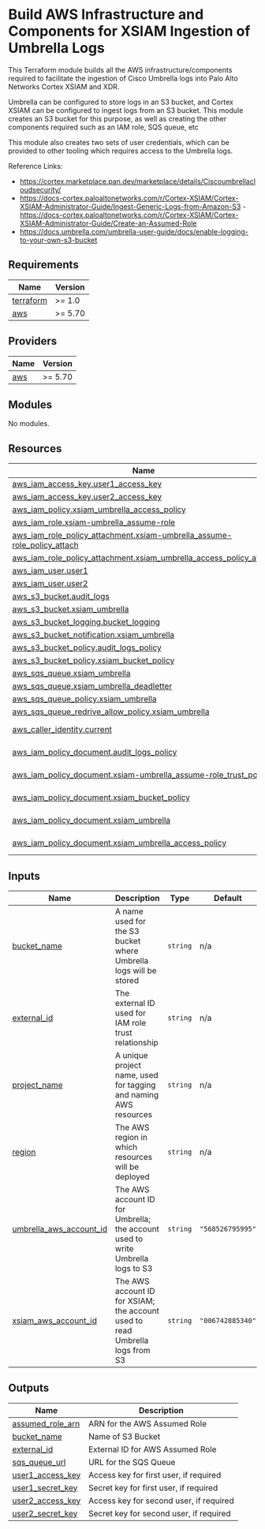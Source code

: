 # Build AWS Infrastructure and Components for XSIAM Ingestion of Umbrella Logs

This Terraform module builds all the AWS infrastructure/components required to facilitate the ingestion of Cisco Umbrella logs into Palo Alto Networks Cortex XSIAM and XDR.

Umbrella can be configured to store logs in an S3 bucket, and Cortex XSIAM can be configured to ingest logs from an S3 bucket. This module creates an S3 bucket for this purpose, as well as creating the other components required such as an IAM role, SQS queue, etc

This module also creates two sets of user credentials, which can be provided to other tooling which requires access to the Umbrella logs.

Reference Links:
- https://cortex.marketplace.pan.dev/marketplace/details/Ciscoumbrellacloudsecurity/
- https://docs-cortex.paloaltonetworks.com/r/Cortex-XSIAM/Cortex-XSIAM-Administrator-Guide/Ingest-Generic-Logs-from-Amazon-S3
 -https://docs-cortex.paloaltonetworks.com/r/Cortex-XSIAM/Cortex-XSIAM-Administrator-Guide/Create-an-Assumed-Role
- https://docs.umbrella.com/umbrella-user-guide/docs/enable-logging-to-your-own-s3-bucket


<!-- BEGIN_TF_DOCS -->
## Requirements

| Name | Version |
|------|---------|
| <a name="requirement_terraform"></a> [terraform](#requirement\_terraform) | >= 1.0 |
| <a name="requirement_aws"></a> [aws](#requirement\_aws) | >= 5.70 |

## Providers

| Name | Version |
|------|---------|
| <a name="provider_aws"></a> [aws](#provider\_aws) | >= 5.70 |

## Modules

No modules.

## Resources

| Name | Type |
|------|------|
| [aws_iam_access_key.user1_access_key](https://registry.terraform.io/providers/hashicorp/aws/latest/docs/resources/iam_access_key) | resource |
| [aws_iam_access_key.user2_access_key](https://registry.terraform.io/providers/hashicorp/aws/latest/docs/resources/iam_access_key) | resource |
| [aws_iam_policy.xsiam_umbrella_access_policy](https://registry.terraform.io/providers/hashicorp/aws/latest/docs/resources/iam_policy) | resource |
| [aws_iam_role.xsiam-umbrella_assume-role](https://registry.terraform.io/providers/hashicorp/aws/latest/docs/resources/iam_role) | resource |
| [aws_iam_role_policy_attachment.xsiam-umbrella_assume-role_policy_attach](https://registry.terraform.io/providers/hashicorp/aws/latest/docs/resources/iam_role_policy_attachment) | resource |
| [aws_iam_role_policy_attachment.xsiam_umbrella_access_policy_attach](https://registry.terraform.io/providers/hashicorp/aws/latest/docs/resources/iam_role_policy_attachment) | resource |
| [aws_iam_user.user1](https://registry.terraform.io/providers/hashicorp/aws/latest/docs/resources/iam_user) | resource |
| [aws_iam_user.user2](https://registry.terraform.io/providers/hashicorp/aws/latest/docs/resources/iam_user) | resource |
| [aws_s3_bucket.audit_logs](https://registry.terraform.io/providers/hashicorp/aws/latest/docs/resources/s3_bucket) | resource |
| [aws_s3_bucket.xsiam_umbrella](https://registry.terraform.io/providers/hashicorp/aws/latest/docs/resources/s3_bucket) | resource |
| [aws_s3_bucket_logging.bucket_logging](https://registry.terraform.io/providers/hashicorp/aws/latest/docs/resources/s3_bucket_logging) | resource |
| [aws_s3_bucket_notification.xsiam_umbrella](https://registry.terraform.io/providers/hashicorp/aws/latest/docs/resources/s3_bucket_notification) | resource |
| [aws_s3_bucket_policy.audit_logs_policy](https://registry.terraform.io/providers/hashicorp/aws/latest/docs/resources/s3_bucket_policy) | resource |
| [aws_s3_bucket_policy.xsiam_bucket_policy](https://registry.terraform.io/providers/hashicorp/aws/latest/docs/resources/s3_bucket_policy) | resource |
| [aws_sqs_queue.xsiam_umbrella](https://registry.terraform.io/providers/hashicorp/aws/latest/docs/resources/sqs_queue) | resource |
| [aws_sqs_queue.xsiam_umbrella_deadletter](https://registry.terraform.io/providers/hashicorp/aws/latest/docs/resources/sqs_queue) | resource |
| [aws_sqs_queue_policy.xsiam_umbrella](https://registry.terraform.io/providers/hashicorp/aws/latest/docs/resources/sqs_queue_policy) | resource |
| [aws_sqs_queue_redrive_allow_policy.xsiam_umbrella](https://registry.terraform.io/providers/hashicorp/aws/latest/docs/resources/sqs_queue_redrive_allow_policy) | resource |
| [aws_caller_identity.current](https://registry.terraform.io/providers/hashicorp/aws/latest/docs/data-sources/caller_identity) | data source |
| [aws_iam_policy_document.audit_logs_policy](https://registry.terraform.io/providers/hashicorp/aws/latest/docs/data-sources/iam_policy_document) | data source |
| [aws_iam_policy_document.xsiam-umbrella_assume-role_trust_policy](https://registry.terraform.io/providers/hashicorp/aws/latest/docs/data-sources/iam_policy_document) | data source |
| [aws_iam_policy_document.xsiam_bucket_policy](https://registry.terraform.io/providers/hashicorp/aws/latest/docs/data-sources/iam_policy_document) | data source |
| [aws_iam_policy_document.xsiam_umbrella](https://registry.terraform.io/providers/hashicorp/aws/latest/docs/data-sources/iam_policy_document) | data source |
| [aws_iam_policy_document.xsiam_umbrella_access_policy](https://registry.terraform.io/providers/hashicorp/aws/latest/docs/data-sources/iam_policy_document) | data source |

## Inputs

| Name | Description | Type | Default | Required |
|------|-------------|------|---------|:--------:|
| <a name="input_bucket_name"></a> [bucket\_name](#input\_bucket\_name) | A name used for the S3 bucket where Umbrella logs will be stored | `string` | n/a | yes |
| <a name="input_external_id"></a> [external\_id](#input\_external\_id) | The external ID used for IAM role trust relationship | `string` | n/a | yes |
| <a name="input_project_name"></a> [project\_name](#input\_project\_name) | A unique project name, used for tagging and naming AWS resources | `string` | n/a | yes |
| <a name="input_region"></a> [region](#input\_region) | The AWS region in which resources will be deployed | `string` | n/a | yes |
| <a name="input_umbrella_aws_account_id"></a> [umbrella\_aws\_account\_id](#input\_umbrella\_aws\_account\_id) | The AWS account ID for Umbrella; the account used to write Umbrella logs to S3 | `string` | `"568526795995"` | no |
| <a name="input_xsiam_aws_account_id"></a> [xsiam\_aws\_account\_id](#input\_xsiam\_aws\_account\_id) | The AWS account ID for XSIAM; the account used to read Umbrella logs from S3 | `string` | `"006742885340"` | no |

## Outputs

| Name | Description |
|------|-------------|
| <a name="output_assumed_role_arn"></a> [assumed\_role\_arn](#output\_assumed\_role\_arn) | ARN for the AWS Assumed Role |
| <a name="output_bucket_name"></a> [bucket\_name](#output\_bucket\_name) | Name of S3 Bucket |
| <a name="output_external_id"></a> [external\_id](#output\_external\_id) | External ID for AWS Assumed Role |
| <a name="output_sqs_queue_url"></a> [sqs\_queue\_url](#output\_sqs\_queue\_url) | URL for the SQS Queue |
| <a name="output_user1_access_key"></a> [user1\_access\_key](#output\_user1\_access\_key) | Access key for first user, if required |
| <a name="output_user1_secret_key"></a> [user1\_secret\_key](#output\_user1\_secret\_key) | Secret key for first user, if required |
| <a name="output_user2_access_key"></a> [user2\_access\_key](#output\_user2\_access\_key) | Access key for second user, if required |
| <a name="output_user2_secret_key"></a> [user2\_secret\_key](#output\_user2\_secret\_key) | Secret key for second user, if required |
<!-- END_TF_DOCS -->
